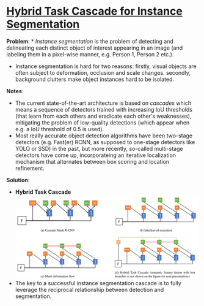 # [Hybrid Task Cascade for Instance Segmentation](https://arxiv.org/pdf/1901.07518.pdf)

**Problem**: * *Instance segmentation* is the problem of detecting and delineating each distinct object of interest appearing in an image (and labeling them in a pixel-wise manner, e.g. Person 1, Person 2 etc.). 
* Instance segmentation is hard for two reasons: firstly, visual objects are often subject to deformation, occlusion and scale changes.
secondly, background clutters make object instances hard to be isolated.

**Notes**:
* The current state-of-the-art architecture is based on *cascades* which means a sequence of detectors trained with increasing IoU thresholds (that learn from each others and eradicate each other's weaknesses), mitigating the problem of low-quality detections (which appear when e.g. a IoU threshold of 0.5 is used).
* Most really accurate object detection algorithms have been two-stage detectors (e.g. Fast(er) RCNN, as supposed to one-stage detectors like YOLO or SSD) in the past, but more recently, so-called multi-stage detectors have come up, incorporateing an iterative localization mechanism that alternates between box scoring and location refinement.


**Solution**:
* **Hybrid Task Cascade**
![HTC](../images/htc.png?raw=true "Hybrid Task Cascade Architecture")
* The key to a successful instance segmentation cascade is to fully leverage the reciprocal relationship between detection and segmentation.
